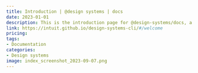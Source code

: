 ```yaml
---
title: Introduction | @design systems | docs
date: 2023-01-01
description: This is the introduction page for @design-systems/docs, a comprehensive guide for building design systems.
link: https://intuit.github.io/design-systems-cli/#/welcome
pricing: 
tags: 
- Documentation
categories: 
- Design systems
image: index_screenshot_2023-09-07.png
---
```

